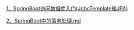 [1、SpringBoot访问数据库入门(JdbcTemplate和JPA)](./SpringBoot访问数据库入门(JdbcTemplate和JPA).md)

[2、SpringBoot中的事务处理.md](./SpringBoot中的事务处理.md)

